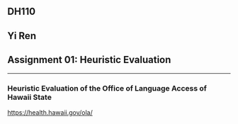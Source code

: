 ## DH110 
## Yi Ren
## Assignment 01: Heuristic Evaluation
---
### Heuristic Evaluation of the Office of Language Access of Hawaii State 

https://health.hawaii.gov/ola/
